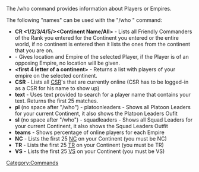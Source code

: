 The /who command provides information about Players or Empires.

The following "names" can be used with the "/who <name>" command:

- **CR \<1/2/3/4/5/><Continent Name/All>** - Lists all Friendly
  Commanders of the Rank you entered for the Continent you entered or
  the entire world, if no continent is entered then it lists the ones
  from the continent that you are on.
- **<player name>** - Gives location and Empire of the selected
  Player, if the Player is of an opposing Empire, no location will be
  given.
- **\<first 4 letter of a continent>** - Returns a list with players
  of your empire on the selected continent.
- **CSR** - Lists all [CSR](CSR.md)'s that are currently
  online (CSR has to be logged-in as a CSR for his name to show up)
- **text** - Uses text provided to search for a player name that
  contains your text. Returns the first 25 matches.
- **pl** (no space after "/who") - platoonleaders - Shows all Platoon
  Leaders for your current Continent, it also shows the Platoon
  Leaders Oufit
- **sl** (no space after "/who") - squadleaders - Shows all Squad
  Leaders for your current Continent, it also shows the Squad Leaders
  Outfit
- **teams** - Shows percentage of online players for each Empire
- **NC** - Lists the first 25 [NC](../etc/New_Conglomerate.md) on your Continent
  (you must be NC)
- **TR** - Lists the first 25 [TR](../etc/Terran_Republic.md) on your Continent
  (you must be TR)
- **VS** - Lists the first 25 [VS](../etc/Vanu_Sovereignty.md) on your Continent
  (you must be VS)

[Category:Commands](Category:Commands.md)
